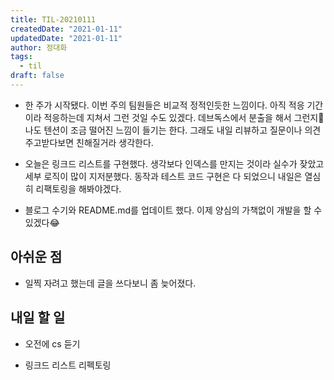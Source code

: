 ```yaml
---
title: TIL-20210111
createdDate: "2021-01-11"
updatedDate: "2021-01-11"
author: 정대화
tags:
  - til
draft: false
---
```


- 한 주가 시작됐다. 이번 주의 팀원들은 비교적 정적인듯한 느낌이다. 아직 적응 기간이라 적응하는데 지쳐서 그런 것일 수도 있겠다. 데브독스에서 분출을 해서 그런지🤣 나도 텐션이 조금 떨어진 느낌이 들기는 한다. 그래도 내일 리뷰하고 질문이나 의견 주고받다보면 친해질거라 생각한다.

- 오늘은 링크드 리스트를 구현했다. 생각보다 인덱스를 만지는 것이라 실수가 잦았고 세부 로직이 많이 지저분했다. 동작과 테스트 코드 구현은 다 되었으니 내일은 열심히 리팩토링을 해봐야겠다.

- 블로그 수기와 README.md를 업데이트 했다. 이제 양심의 가책없이 개발을 할 수 있겠다😂

## 아쉬운 점

- 일찍 자려고 했는데 글을 쓰다보니 좀 늦어졌다.

## 내일 할 일

- 오전에 cs 듣기

- 링크드 리스트 리펙토링
